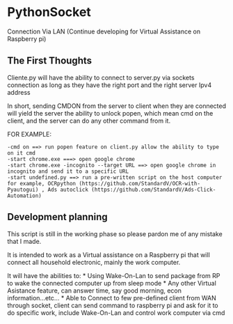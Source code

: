 # PythonSocket
Connection Via LAN (Continue developing for Virtual Assistance on Raspberry pi)

## The First Thoughts
  Cliente.py will have the ability to connect to server.py via sockets connection as long as they have the right port and the right server Ipv4 address
  
  
  In short, sending CMDON from the server to client when they are connected will yield the server the ability to unlock popen, which mean cmd on the client, and the server can do any other command from it.
  
  FOR EXAMPLE:
  
    -cmd on ==> run popen feature on client.py allow the ability to type on it cmd
    -start chrome.exe ===> open google chrome
    -start chrome.exe -incognito --target URL ==> open google chrome in incognito and send it to a specific URL
    -start undefined.py ==> run a pre-written script on the host computer for example, OCRpython (https://github.com/StandardV/OCR-with-Pyautogui) , Ads autoclick (https://github.com/StandardV/Ads-Click-Automation)


## Development planning

  This script is still in the working phase so please pardon me of any mistake that I made.
  
  It is intended to work as a Virtual assistance on a Raspberry pi that will connect all household electronic, mainly the work computer. 
  
  It will have the abilities to:
    * Using Wake-On-Lan to send package from RP to wake the connected computer up from sleep mode
    * Any other Virtual Asistance feature, can answer time, say good morning, econ information...etc...
    * Able to Connect to few pre-defined client from WAN through socket, client can send command to raspberry pi and ask for it to do specific work, include Wake-On-Lan and control work computer via cmd
